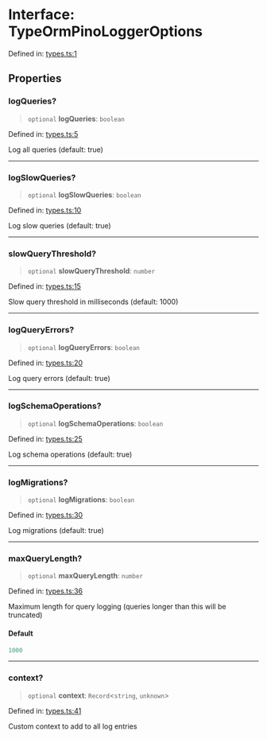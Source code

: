 # Interface: TypeOrmPinoLoggerOptions

Defined in: [types.ts:1](https://github.com/angelxmoreno/typeorm-pino-logger/blob/9d9dc4347bc9c21d969abdf6036c5ffc7585153e/src/types.ts#L1)

## Properties

### logQueries?

> `optional` **logQueries**: `boolean`

Defined in: [types.ts:5](https://github.com/angelxmoreno/typeorm-pino-logger/blob/9d9dc4347bc9c21d969abdf6036c5ffc7585153e/src/types.ts#L5)

Log all queries (default: true)

***

### logSlowQueries?

> `optional` **logSlowQueries**: `boolean`

Defined in: [types.ts:10](https://github.com/angelxmoreno/typeorm-pino-logger/blob/9d9dc4347bc9c21d969abdf6036c5ffc7585153e/src/types.ts#L10)

Log slow queries (default: true)

***

### slowQueryThreshold?

> `optional` **slowQueryThreshold**: `number`

Defined in: [types.ts:15](https://github.com/angelxmoreno/typeorm-pino-logger/blob/9d9dc4347bc9c21d969abdf6036c5ffc7585153e/src/types.ts#L15)

Slow query threshold in milliseconds (default: 1000)

***

### logQueryErrors?

> `optional` **logQueryErrors**: `boolean`

Defined in: [types.ts:20](https://github.com/angelxmoreno/typeorm-pino-logger/blob/9d9dc4347bc9c21d969abdf6036c5ffc7585153e/src/types.ts#L20)

Log query errors (default: true)

***

### logSchemaOperations?

> `optional` **logSchemaOperations**: `boolean`

Defined in: [types.ts:25](https://github.com/angelxmoreno/typeorm-pino-logger/blob/9d9dc4347bc9c21d969abdf6036c5ffc7585153e/src/types.ts#L25)

Log schema operations (default: true)

***

### logMigrations?

> `optional` **logMigrations**: `boolean`

Defined in: [types.ts:30](https://github.com/angelxmoreno/typeorm-pino-logger/blob/9d9dc4347bc9c21d969abdf6036c5ffc7585153e/src/types.ts#L30)

Log migrations (default: true)

***

### maxQueryLength?

> `optional` **maxQueryLength**: `number`

Defined in: [types.ts:36](https://github.com/angelxmoreno/typeorm-pino-logger/blob/9d9dc4347bc9c21d969abdf6036c5ffc7585153e/src/types.ts#L36)

Maximum length for query logging (queries longer than this will be truncated)

#### Default

```ts
1000
```

***

### context?

> `optional` **context**: `Record`\<`string`, `unknown`\>

Defined in: [types.ts:41](https://github.com/angelxmoreno/typeorm-pino-logger/blob/9d9dc4347bc9c21d969abdf6036c5ffc7585153e/src/types.ts#L41)

Custom context to add to all log entries
